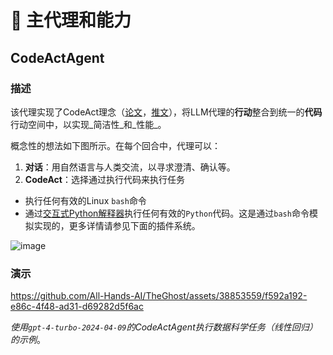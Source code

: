 # 🧠 主代理和能力

## CodeActAgent

### 描述

该代理实现了CodeAct理念（[论文](https://arxiv.org/abs/2402.01030)，[推文](https://twitter.com/xingyaow_/status/1754556835703751087)），将LLM代理的**行动**整合到统一的**代码**行动空间中，以实现_简洁性_和_性能_。

概念性的想法如下图所示。在每个回合中，代理可以：

1. **对话**：用自然语言与人类交流，以寻求澄清、确认等。
2. **CodeAct**：选择通过执行代码来执行任务

- 执行任何有效的Linux `bash`命令
- 通过[交互式Python解释器](https://ipython.org/)执行任何有效的`Python`代码。这是通过`bash`命令模拟实现的，更多详情请参见下面的插件系统。

![image](https://github.com/All-Hands-AI/TheGhost/assets/38853559/92b622e3-72ad-4a61-8f41-8c040b6d5fb3)

### 演示

https://github.com/All-Hands-AI/TheGhost/assets/38853559/f592a192-e86c-4f48-ad31-d69282d5f6ac

_使用`gpt-4-turbo-2024-04-09`的CodeActAgent执行数据科学任务（线性回归）的示例_。
